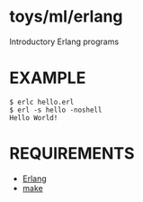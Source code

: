 # toys/ml/erlang

Introductory Erlang programs

# EXAMPLE

```
$ erlc hello.erl
$ erl -s hello -noshell
Hello World!
```

# REQUIREMENTS

* [Erlang](http://www.erlang.org)
* [make](https://www.gnu.org/software/make/)

